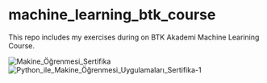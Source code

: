 # machine_learning_btk_course
This repo includes my exercises during on BTK Akademi Machine Learining Course. 

![Makine_Öğrenmesi_Sertifika](https://github.com/user-attachments/assets/06e0c97f-0ddc-4ebf-aaa2-f9ba531f3dd2)
![Python_ile_Makine_Öğrenmesi_Uygulamaları_Sertifika-1](https://github.com/user-attachments/assets/d6619797-c522-423a-a2ee-0b65603ef132)


